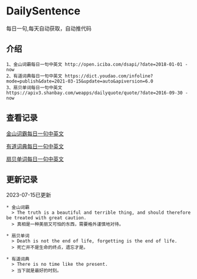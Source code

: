 # DailySentence

每日一句,每天自动获取，自动推代码

## 介绍

```
1、金山词霸每日一句中英文 http://open.iciba.com/dsapi/?date=2018-01-01 - now
2、有道词典每日一句中英文 https://dict.youdao.com/infoline?mode=publish&date=2021-03-15&update=auto&apiversion=6.0
3、扇贝单词每日一句中英文 https://apiv3.shanbay.com/weapps/dailyquote/quote/?date=2016-09-30 - now
```

## 查看记录

[金山词霸每日一句中英文](./data/iciba/)

[有道词典每日一句中英文](./data/youdao/)

[扇贝单词每日一句中英文](./data/shanbay/)

## 更新记录
2023-07-15已更新 
```
* 金山词霸
  > The truth is a beautiful and terrible thing, and should therefore be treated with great caution.
  > 真相是一种美丽又可怕的东西，需要格外谨慎地对待。

* 扇贝单词
  > Death is not the end of life, forgetting is the end of life.
  > 死亡并不是生命的终点，遗忘才是。

* 有道词典
  > There is no time like the present.
  > 当下就是最好的时刻。

```
